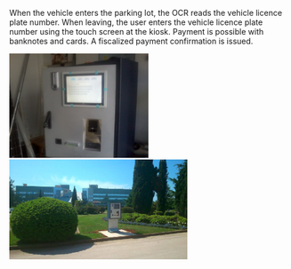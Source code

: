 When the vehicle enters the parking lot, the OCR reads the vehicle licence plate number.
When leaving, the user enters the vehicle licence plate number using the touch screen at the kiosk.
Payment is possible with banknotes and cards. A fiscalized payment confirmation is issued.


<img src="./kiosk 01.png"  width="250px"> <img src="./kiosk 02.png"  width="320px">
